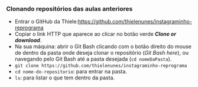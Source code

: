 ### Clonando repositórios das aulas anteriores
- Entrar o GitHub da Thiele:https://github.com/thielenunes/instagraminho-reprograma
- Copiar o link HTTP que aparece ao clicar no botão verde ***Clone or download***.
- Na sua máquina: abrir o Git Bash clicando com o botão direito do mouse de dentro da pasta onde deseja clonar o repositório (*Git Bash here*), ou navegando pelo Git Bash até a pasta desejada (`cd nomeDaPasta`).
- `git clone https://github.com/thielenunes/instagraminho-reprograma`
- `cd nome-do-repositorio`: para entrar na pasta.
- `ls`: para listar o que tem dentro da pasta.